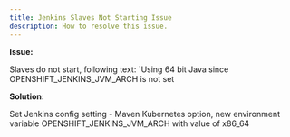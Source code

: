 ```yaml
---
title: Jenkins Slaves Not Starting Issue
description: How to resolve this issue.
---
```

**Issue:**

Slaves do not start, following text: `Using 64 bit Java since OPENSHIFT_JENKINS_JVM_ARCH is not set


**Solution:**

Set Jenkins config setting - Maven Kubernetes option, new environment variable OPENSHIFT_JENKINS_JVM_ARCH with value of x86_64
